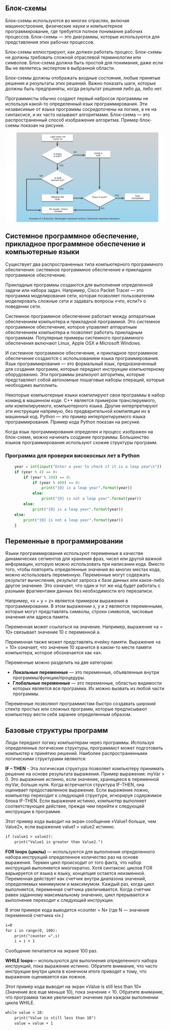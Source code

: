 <!-- 2.1.2 --> 
## Блок-схемы

Блок-схемы используются во многих отраслях, включая машиностроение, физические науки и компьютерное программирование, где требуется полное понимание рабочих процессов. Блок-схемы — это диаграммы, которые используются для представления этих рабочих процессов.

Блок-схемы иллюстрируют, как должен работать процесс. Блок-схемы не должны требовать сложной отраслевой терминологии или символов. Блок-схема должна быть простой для понимания, даже если Вы не являетесь экспертом в выбранной области.

Блок-схемы должны отображать входные состояния, любые принятые решения и результаты этих решений. Важно показать шаги, которые должны быть предприняты, когда результат решения либо да, либо нет.

Программисты обычно создают первый набросок программы не используя какой-то определенный язык программирования. Эти независимые от языка программы сосредоточены на логике, а не на синтаксисе, и их часто называют алгоритмами. Блок-схема — это распространенный способ изображения алгоритма. Пример блок-схемы показан на рисунке.

![](./assets/2.1.2.png "Блок-схема замены лампочки")
<!-- https://dmazqqf7fxgsj.cloudfront.net/netacad-media/graphics/780cc6b0-5313-11ec-beb5-0f461e2f4947/assets/images/c57e6c11-9b15-4f60-9f7f-d8569dc351a3.svg --> 

<!-- 2.1.3 --> 
## Системное программное обеспечение, прикладное программное обеспечение и компьютерные языки

Существует два распространенных типа компьютерного программного обеспечения: системное программное обеспечение и прикладное программное обеспечение.

Прикладные программы создаются для выполнения определенной задачи или набора задач. Например, Cisco Packet Tracer — это программа моделирования сети, которая позволяет пользователям моделировать сложные сети и задавать вопросы «что, если?» о поведении сети.

Системное программное обеспечение работает между аппаратным обеспечением компьютера и прикладной программой. Это системное программное обеспечение, которое управляет аппаратным обеспечением компьютера и позволяет работать прикладным программам. Популярные примеры системного программного обеспечения включают Linux, Apple OSX и Microsoft Windows.

И системное программное обеспечение, и прикладное программное обеспечение создаются с использованием языка программирования. Язык программирования — это формальный язык, предназначенный для создания программ, которые передают инструкции компьютерному оборудованию. Эти программы реализуют алгоритмы, которые представляют собой автономные пошаговые наборы операций, которые необходимо выполнить.

Некоторые компьютерные языки компилируют свои программы в набор команд в машинном коде. C++ является примером транслируемого, или компилируемого, компьютерного языка. Другие интерпретируют эти инструкции напрямую, без предварительной компиляции их в машинный код. Python — это пример интерпретируемого языка программирования. Пример кода Python показан на рисунке.

Когда язык программирования определен и процесс изображен на блок-схеме, можно начинать создание программы. Большинство языков программирования используют схожие структуры программ.

### Программа для проверки високосных лет в Python

```python
    year = int(input("Enter a year to check if it is a leap year\n"))
    if (year % 4) == 0:
        if (year % 100) == 0:
            if (year % 400) == 0:
                print("{0} is a leap year".format(year))
            else:
                print("{0} is not a leap year".format(year))
        else:
            print("{0} is a leap year".format(year))
    else:
        print("{0} is not a leap year".format(year))
    }
```   

<!-- 2.1.4 -->
## Переменные в программировании 

Языки программирования используют переменные в качестве динамических сегментов для хранения фраз, чисел или другой важной информации, которую можно использовать при написании кода. Вместо того, чтобы повторять определенные значения во многих местах кода, можно использовать переменную. Переменные могут содержать результат вычисления, результат запроса к базе данных или какое-либо другое значение. Это означает, что один и тот же код будет работать с разными фрагментами данных без необходимости его перезаписи.

Например, «x + y = z» является примером выражения в программировании. В этом выражении x, y и z являются переменными, которые могут представлять символы, строки символов, числовые значения или адреса памяти.

Переменная может ссылаться на значение. Например, выражение «а = 10» связывает значение 10 с переменной а.

Переменная также может представлять ячейку памяти. Выражение «а = 10» означает, что значение 10 хранится в каком-то месте памяти компьютера, которое обозначается как «а».

Переменные можно разделить на две категории:

* **Локальные переменные** — это переменные, объявленные внутри программы/функции/процедуры.
* **Глобальные переменные** — это переменные, областью видимости которых является вся программа. Их можно вызвать из любой части программы.

Переменные позволяют программистам быстро создавать широкий спектр простых или сложных программ, которые предписывают компьютеру вести себя заранее определенным образом.

<!-- 2.1.5 --> 
## Базовые структуры программ

Люди передают логику компьютерам через программы. Используя определенные логические структуры, программист может подготовить компьютер к принятию решений. Наиболее распространенными логическими структурами являются:

**IF – THEN** - Эта логическая структура позволяет компьютеру принимать решение на основе результата выражения. Пример выражения: myVar > 0. Это выражение истинно, если значение, хранящееся в переменной myVar, больше нуля. Когда встречается структура IF-THEN, она оценивает предоставленное выражение. Если выражение ложно, компьютер переходит к следующей структуре, игнорируя содержимое блока IF-THEN. Если выражение истинно, компьютер выполняет соответствующее действие, прежде чем перейти к следующей инструкции в программе.

Этот пример кода выводит на экран сообщение «Value1 больше, чем Value2», если выражение value1 > value2 истинно.

````markdown
if (value1 > value2):
    print("Value1 is greater than Value2.")
````

**FOR loops (циклы)** — используются для выполнения определенного набора инструкций определенное количество раз на основе выражения. Термин цикл происходит от того факта, что набор инструкций выполняется многократно. Хотя синтаксис циклов FOR варьируется от языка к языку, концепция остается неизменной. Переменная действует как счетчик внутри диапазона значений, определяемых минимумом и максимумом. Каждый раз, когда цикл выполняется, переменная счетчика увеличивается. Когда счетчик равен заданному максимальному значению, цикл прерывается и выполнение переходит к следующей инструкции.

В этом примере кода выводится «counter = N» (где N — значение переменной счетчика «i».)

````markdown
i=0 
for i in range(0, 100):
    print("counter =",i)
    i = i + 1
````


Сообщение печатается на экране 100 раз.

**WHILE loops**— используются для выполнения определенного набора инструкций, пока выражение истинно. Обратите внимание, что часто инструкции внутри цикла в конечном итоге приводят к тому, что выражение оценивается как ложное.

Этот пример кода выводит на экран «Value is still less than 10» (Значение все еще меньше 10), пока значение < 10. Обратите внимание, что программа также увеличивает значение при каждом выполнении цикла WHILE.

````markdown
while value < 10:
    print("Value is still less than 10")
    value = value + 1
````
